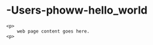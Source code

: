 # -Users-phoww-hello_world
<html>
    <head>
        <title> "Hello World" </title>
    </head>
    
    <p>
        web page content goes here.
    <p>
